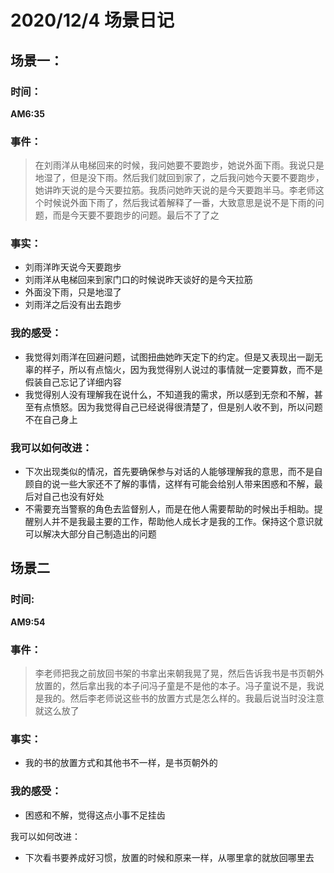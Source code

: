 # 2020/12/4 场景日记

## 场景一：

### 时间：

**AM6:35**

### 事件：

> 在刘雨洋从电梯回来的时候，我问她要不要跑步，她说外面下雨。我说只是地湿了，但是没下雨。然后我们就回到家了，之后我问她今天要不要跑步，她讲昨天说的是今天要拉筋。我质问她昨天说的是今天要跑半马。李老师这个时候说外面下雨了，然后我试着解释了一番，大致意思是说不是下雨的问题，而是今天要不要跑步的问题。最后不了了之

### 事实：

* 刘雨洋昨天说今天要跑步
* 刘雨洋从电梯回来到家门口的时候说昨天谈好的是今天拉筋
* 外面没下雨，只是地湿了
* 刘雨洋之后没有出去跑步

### 我的感受：

* 我觉得刘雨洋在回避问题，试图扭曲她昨天定下的约定。但是又表现出一副无辜的样子，所以有点恼火，因为我觉得别人说过的事情就一定要算数，而不是假装自己忘记了详细内容
* 我觉得别人没有理解我在说什么，不知道我的需求，所以感到无奈和不解，甚至有点愤怒。因为我觉得自己已经说得很清楚了，但是别人收不到，所以问题不在自己身上

### 我可以如何改进：

* 下次出现类似的情况，首先要确保参与对话的人能够理解我的意思，而不是自顾自的说一些大家还不了解的事情，这样有可能会给别人带来困惑和不解，最后对自己也没有好处
* 不需要充当警察的角色去监督别人，而是在他人需要帮助的时候出手相助。提醒别人并不是我最主要的工作，帮助他人成长才是我的工作。保持这个意识就可以解决大部分自己制造出的问题

## 场景二

### 时间:

**AM9:54**

### 事件：

> 李老师把我之前放回书架的书拿出来朝我晃了晃，然后告诉我书是书页朝外放置的，然后拿出我的本子问冯子童是不是他的本子。冯子童说不是，我说是我的。然后李老师说这些书的放置方式是怎么样的。我最后说当时没注意就这么放了

### 事实：

* 我的书的放置方式和其他书不一样，是书页朝外的

### 我的感受：

* 困惑和不解，觉得这点小事不足挂齿

我可以如何改进：

* 下次看书要养成好习惯，放置的时候和原来一样，从哪里拿的就放回哪里去